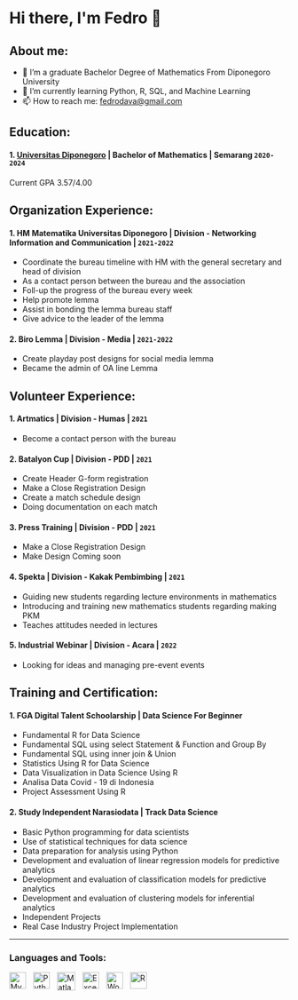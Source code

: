 # Hi there, I'm Fedro 👋
## About me:
- 🔭 I’m a graduate Bachelor Degree of Mathematics From Diponegoro University
- 🌱 I’m currently learning Python, R, SQL, and Machine Learning
- 📫 How to reach me: fedrodava@gmail.com

## Education:

#### 1. [Universitas Diponegoro](https://www.undip.ac.id) | Bachelor of Mathematics | Semarang `2020-2024`
Current GPA 3.57/4.00 

## Organization Experience:
#### 1. HM Matematika Universitas Diponegoro | Division - Networking Information and Communication | `2021-2022`
  - Coordinate the bureau timeline with HM with the general secretary and head of division
  - As a contact person between the bureau and the association
  - Foll-up the progress of the bureau every week
  - Help promote lemma
  - Assist in bonding the lemma bureau staff
  - Give advice to the leader of the lemma
#### 2. Biro Lemma | Division - Media | `2021-2022`
  - Create playday post designs for social media lemma
  - Became the admin of OA line Lemma


## Volunteer Experience:
#### 1. Artmatics | Division - Humas | `2021`
  - Become a contact person with the bureau
#### 2. Batalyon Cup | Division - PDD | `2021`
  - Create Header G-form registration
  - Make a Close Registration Design
  - Create a match schedule design
  - Doing documentation on each match
#### 3. Press Training | Division - PDD | `2021`
  - Make a Close Registration Design
  - Make Design Coming soon
#### 4. Spekta | Division - Kakak Pembimbing | `2021`
  - Guiding new students regarding lecture environments in mathematics
  - Introducing and training new mathematics students regarding making PKM
  - Teaches attitudes needed in lectures
#### 5. Industrial Webinar | Division - Acara | `2022`
  - Looking for ideas and managing pre-event events

## Training and Certification:
#### 1. FGA Digital Talent Schoolarship | Data Science For Beginner
- Fundamental R for Data Science
- Fundamental SQL using select Statement & Function and Group By 
- Fundamental SQL using inner join & Union
- Statistics Using R for Data Science 
- Data Visualization in Data Science Using R
- Analisa Data Covid - 19 di Indonesia 
- Project Assessment Using R

#### 2. Study Independent Narasiodata | Track Data Science
- Basic Python programming for data scientists
- Use of statistical techniques for data science
- Data preparation for analysis using Python
- Development and evaluation of linear regression models for predictive analytics
- Development and evaluation of classification models for predictive analytics
- Development and evaluation of clustering models for inferential analytics
- Independent Projects
- Real Case Industry Project Implementation
---

### Languages and Tools:

[<img align="left" alt="MySQL" width="30px" src="https://cdn.jsdelivr.net/gh/devicons/devicon/icons/mysql/mysql-original.svg" style="padding-right:10px;" />][webdev]
[<img align="left" alt="Python" width="30px" src="https://upload.wikimedia.org/wikipedia/commons/thumb/c/c3/Python-logo-notext.svg/110px-Python-logo-notext.svg.png?20100317150552" style="padding-right:10px;" />][webdev]
[<img align="left" alt="Matlab" width="33px" src="https://upload.wikimedia.org/wikipedia/commons/thumb/2/21/Matlab_Logo.png/150px-Matlab_Logo.png" style="padding-right:10px;" />][webdev]
[<img align="left" alt="Excel" width="30px" src="https://upload.wikimedia.org/wikipedia/commons/thumb/7/73/Microsoft_Excel_2013-2019_logo.svg/330px-Microsoft_Excel_2013-2019_logo.svg.png" style="padding-right:10px;" />][webdev]
[<img align="left" alt="Word" width="30px" src="https://upload.wikimedia.org/wikipedia/commons/thumb/f/fd/Microsoft_Office_Word_%282019%E2%80%93present%29.svg/330px-Microsoft_Office_Word_%282019%E2%80%93present%29.svg.png" style="padding-right:10px;" />][webdev]
[<img align="left" alt="R" width="30px" src="https://upload.wikimedia.org/wikipedia/commons/thumb/1/1b/R_logo.svg/150px-R_logo.svg.png" style="padding-right:10px;" />][webdev]

<br />
<br />





[webdev]: https://https://github.com/FedroDava/FedroDava

